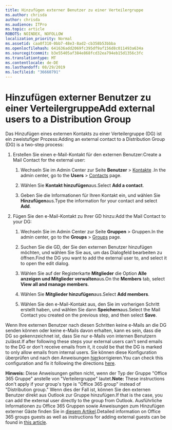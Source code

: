 ```yaml
---
title: Hinzufügen externer Benutzer zu einer Verteilergruppe
ms.author: chrisda
author: chrisda
ms.audience: ITPro
ms.topic: article
ROBOTS: NOINDEX, NOFOLLOW
localization_priority: Normal
ms.assetid: caa0f310-0bb7-48e3-8ad2-cb358b53bbba
ms.openlocfilehash: 641636add2069fc395df9af156d8c011493a634a
ms.sourcegitcommit: b3e55405af384e868fcd32ea794eb15d1356c3fc
ms.translationtype: MT
ms.contentlocale: de-DE
ms.lasthandoff: 08/29/2019
ms.locfileid: "36660791"
---
```

# <a name="add-external-users-to-a-distribution-group"></a><span data-ttu-id="b86cc-102">Hinzufügen externer Benutzer zu einer Verteilergruppe</span><span class="sxs-lookup"><span data-stu-id="b86cc-102">Add external users to a Distribution Group</span></span>

<span data-ttu-id="b86cc-103">Das Hinzufügen eines externen Kontakts zu einer Verteilergruppe (DG) ist ein zweistufiger Prozess:</span><span class="sxs-lookup"><span data-stu-id="b86cc-103">Adding an external contact to a Distribution Group (DG) is a two-step process:</span></span>
  
1. <span data-ttu-id="b86cc-104">Erstellen Sie einen e-Mail-Kontakt für den externen Benutzer:</span><span class="sxs-lookup"><span data-stu-id="b86cc-104">Create a Mail Contact for the external user:</span></span>
    
    1. <span data-ttu-id="b86cc-105">Wechseln Sie im Admin Center zur Seite **Benutzer** > [Kontakte](https://admin.microsoft.com/adminportal/home#/Contact) .</span><span class="sxs-lookup"><span data-stu-id="b86cc-105">In the admin center, go to the **Users** > [Contacts](https://admin.microsoft.com/adminportal/home#/Contact) page.</span></span> 
    
    2. <span data-ttu-id="b86cc-106">Wählen Sie **Kontakt hinzufügen**aus.</span><span class="sxs-lookup"><span data-stu-id="b86cc-106">Select **Add a contact**.</span></span>
    
    3. <span data-ttu-id="b86cc-107">Geben Sie die Informationen für Ihren Kontakt ein, und wählen Sie **Hinzufügen**aus.</span><span class="sxs-lookup"><span data-stu-id="b86cc-107">Type the information for your contact and select **Add**.</span></span>
    
2. <span data-ttu-id="b86cc-108">Fügen Sie den e-Mail-Kontakt zu Ihrer GD hinzu:</span><span class="sxs-lookup"><span data-stu-id="b86cc-108">Add the Mail Contact to your DG:</span></span>
    
    1. <span data-ttu-id="b86cc-109">Wechseln Sie im Admin Center zur Seite **Gruppen** > [](https://admin.microsoft.com/adminportal/home#/groups) Gruppen.</span><span class="sxs-lookup"><span data-stu-id="b86cc-109">In the admin center, go to the **Groups** > [Groups](https://admin.microsoft.com/adminportal/home#/groups) page.</span></span> 
    
    2. <span data-ttu-id="b86cc-110">Suchen Sie die GD, der Sie den externen Benutzer hinzufügen möchten, und wählen Sie Sie aus, um das Dialogfeld bearbeiten zu öffnen.</span><span class="sxs-lookup"><span data-stu-id="b86cc-110">Find the DG you want to add the external user to, and select it to open the edit dialog.</span></span>
    
    3. <span data-ttu-id="b86cc-111">Wählen Sie auf der Registerkarte **Mitglieder** die Option **Alle anzeigen und Mitglieder verwalten**aus.</span><span class="sxs-lookup"><span data-stu-id="b86cc-111">On the **Members** tab, select **View all and manage members**.</span></span> 
    
    4. <span data-ttu-id="b86cc-112">Wählen Sie **Mitglieder hinzufügen**aus.</span><span class="sxs-lookup"><span data-stu-id="b86cc-112">Select **Add members**.</span></span>
    
    5. <span data-ttu-id="b86cc-113">Wählen Sie den e-Mail-Kontakt aus, den Sie im vorherigen Schritt erstellt haben, und wählen Sie dann **Speichern**aus.</span><span class="sxs-lookup"><span data-stu-id="b86cc-113">Select the Mail Contact you created on the previous step, and then select **Save**.</span></span>
    
<span data-ttu-id="b86cc-114">Wenn Ihre externen Benutzer nach diesen Schritten keine e-Mails an die DG senden können oder keine e-Mails davon erhalten, kann es sein, dass die DG so gekennzeichnet ist, dass Sie nur e-Mails von internen Benutzern zulässt.</span><span class="sxs-lookup"><span data-stu-id="b86cc-114">If after following these steps your external users can't send emails to the DG or don't receive emails from it, it could be that the DG is marked to only allow emails from internal users.</span></span> <span data-ttu-id="b86cc-115">Sie können diese Konfiguration überprüfen und nach den Anweisungen [hier](https://support.office.com/article/Fix-email-delivery-issues-for-error-code-5-7-133-in-Office-365-991abc19-7756-438f-abcb-39f69b80f284.aspx)korrigieren.</span><span class="sxs-lookup"><span data-stu-id="b86cc-115">You can check this configuration and fix it following the directions [here](https://support.office.com/article/Fix-email-delivery-issues-for-error-code-5-7-133-in-Office-365-991abc19-7756-438f-abcb-39f69b80f284.aspx).</span></span>
  
 <span data-ttu-id="b86cc-116">**Hinweis:** Diese Anweisungen gelten nicht, wenn der Typ der Gruppe "Office 365 Gruppe" anstelle von "Verteilergruppe" lautet.</span><span class="sxs-lookup"><span data-stu-id="b86cc-116">**Note:** These instructions don't apply if your group's type is "Office 365 group" instead of "Distribution group."</span></span> <span data-ttu-id="b86cc-117">Wenn dies der Fall ist, können Sie den externen Benutzer direkt aus Outlook zur Gruppe hinzufügen.</span><span class="sxs-lookup"><span data-stu-id="b86cc-117">If that is the case, you can add the external user directly to the group from Outlook.</span></span> <span data-ttu-id="b86cc-118">Ausführliche Informationen zu Office 365 Gruppen sowie Anweisungen zum Hinzufügen externer Gäste finden Sie in [diesem Artikel](https://support.office.com/article/Guest-access-in-Office-365-Groups-bfc7a840-868f-4fd6-a390-f347bf51aff6.aspx).</span><span class="sxs-lookup"><span data-stu-id="b86cc-118">Detailed information on Office 365 groups guests as well as instructions for adding external guests can be found in [this article](https://support.office.com/article/Guest-access-in-Office-365-Groups-bfc7a840-868f-4fd6-a390-f347bf51aff6.aspx).</span></span>
  